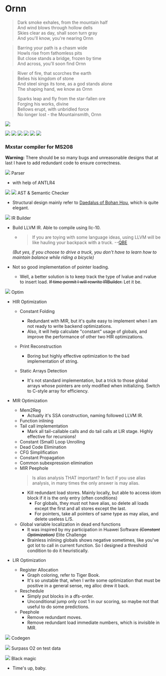 # Ornn

> Dark smoke exhales, from the mountain half\
  And wind blows through hollow dells\
  Skies clear as day, shall soon turn gray\
  And you'll know, you're nearing Ornn
  
> Barring your path is a chasm wide\
  Howls rise from fathomless pits\
  But close stands a bridge, frozen by time\
  And across, you'll soon find Ornn
  
> River of fire, that scorches the earth\
  Belies his kingdom of stone\
  And steel sings its tone, as a god stands alone\
  The shaping hand, we know as Ornn
>
> Sparks leap and fly from the star-fallen ore\
  Forging his works, divine\
  Bellows erupt, with unbridled force\
  No longer lost - the Mountainsmith, Ornn 

![](https://universe-meeps.leagueoflegends.com/v1/assets/images/ornn-splash.jpg)

![](http://fstqwq.pw/wp-content/uploads/2020/05/darkseal10-e1590666353790.png)
![](https://opgg-static.akamaized.net/images/lol/item/3386.png?image=q_auto,w_40&v=1583298869)
![](https://opgg-static.akamaized.net/images/lol/item/3390.png?image=q_auto,w_40&v=1583298869)
![](https://opgg-static.akamaized.net/images/lol/item/3373.png?image=q_auto,w_40&v=1583298869)
![](https://opgg-static.akamaized.net/images/lol/item/3111.png?image=q_auto,w_40&v=1583298869)
![](https://opgg-static.akamaized.net/images/lol/item/3379.png?image=q_auto,w_40&v=1583298869)

### Mxstar compiler for MS208

**Warning:** 
There should be so many bugs and unreasonable designs that at last I have to add redundant code to ensure correctness.


![](https://opgg-static.akamaized.net/images/lol/item/1054.png?image=q_auto,w_42&v=1583298869)
 Parser
 * with help of ANTLR4

![](https://opgg-static.akamaized.net/images/lol/item/3373.png?image=q_auto,w_42&v=1583298869) ![](https://opgg-static.akamaized.net/images/lol/item/3111.png?image=q_auto,w_42&v=1583298869)
AST & Semantic Checker
* Structural design mainly refer to [Daedalus of Bohan Hou](https://github.com/spectrometerHBH/Daedalus), which is quite elegant.

![](https://opgg-static.akamaized.net/images/lol/item/3379.png?image=q_auto,w_42&v=1583298869)
IR Builder
* Build LLVM IR. Able to compile using llc-10.
    * >  If you are toying with some language ideas, using LLVM will be like hauling your backpack with a truck. --[QBE](http://c9x.me/compile/doc/llvm.html)
    
     *(But yes, if you choose to drive a truck, you don't have to learn how to maintain balance while riding a bicycle)*

* Not so good implementation of pointer loading.
    
   * Well, a better solution is to keep track the type of lvalue and rvalue to insert load. ~~If time permit I will rewrite IRBuilder.~~ Let it be.

![](https://opgg-static.akamaized.net/images/lol/item/3386.png?image=q_auto,w_42&v=1583298869) Optim

* HIR Optimization
    * Constant Folding
        * Redundant with MIR, but it's quite easy to implement when I am not ready to write backend optimizations.
        * Also, it will help calculate "constant" usage of globals, and improve the performance of other two HIR optimizations.

    * Print Reconstruction
        * Boring but highly effective optimization to the bad implementation of string.

    * Static Arrays Detection
        * It's not standard implementation, but a trick to those global arrays whose pointers are only modified when initializing.
        Switch to C-style array for efficiency.

* MIR Optimization
    * Mem2Reg
        * Actually it's SSA construction, naming followed LLVM IR.
    * Function inlining
    * Tail call implementation
        * Mark all tail-callable calls and do tail calls at LIR stage. Highly effective for recursions!
    * Constant (Small) Loop Unrolling
    * Dead Code Elimination
    * CFG Simplification
    * Constant Propagation
    * Common subexpression elimination
    * MIR Peephole
        > Is alias analysis THAT important? In fact if you use alias analysis, in many times the only answer is may alias.
        * Kill redundant load stores. Mainly locally, but able to access idom block if it is the only entry (often conditions)
            * For globals, they must not have alias, so delete all loads except the first and all stores except the last.
            * For pointers, take all pointers of same type as may alias, and delete useless L/S.
    * Global variable localization in dead end functions
        * It was inspired by my participation in Huawei Software *~~(Constant Optimization)~~* Elite Challenge
        * Brainless inlining globals shows negative sometimes, like you've got lot to call in current function. So I designed a threshold condition to do it heuristically.
    
* LIR Optimization
    * Register Allocation
        * Graph coloring, refer to Tiger Book.
        * It's so unstable that, when I write some optimization that must be positive in a general sense, reg alloc drew it back. 
    * Reschedule
        * Simply put blocks in a dfs-order.
        * Unconditional jump only cost 1 in our scoring, so maybe not that useful to do some predictions.
    * Peephole
        * Remove redundant moves.
        * Remove redundant load immediate numbers, which is invisible in MIR.
        
![](https://opgg-static.akamaized.net/images/lol/item/3390.png?image=q_auto,w_42&v=1583298869) Codegen

![](http://fstqwq.pw/wp-content/uploads/2020/05/darkseal10-e1590666353790.png) Surpass O2 on test data

![](https://opgg-static.akamaized.net/images/lol/item/3374.png?image=q_auto,w_42&v=1583298869) Black magic
* Time's up, baby.